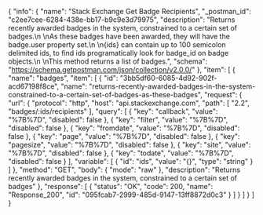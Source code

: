 {
  "info": {
    "name": "Stack Exchange Get Badge Recipients",
    "_postman_id": "c2ee7cee-6284-438e-bb17-b9c9e3d79975",
    "description": "Returns recently awarded badges in the system, constrained to a certain set of badges.\n \nAs these badges have been awarded, they will have the badge.user property set.\n \n{ids} can contain up to 100 semicolon delimited ids, to find ids programatically look for badge_id on badge objects.\n \nThis method returns a list of badges.",
    "schema": "https://schema.getpostman.com/json/collection/v2.0.0/"
  },
  "item": [
    {
      "name": "badges",
      "item": [
        {
          "id": "3bb5df60-6085-4d92-902f-acd67198f8ce",
          "name": "returns-recently-awarded-badges-in-the-system-constrained-to-a-certain-set-of-badges-as-these-badges",
          "request": {
            "url": {
              "protocol": "http",
              "host": "api.stackexchange.com",
              "path": [
                "2.2",
                "badges/:ids/recipients"
              ],
              "query": [
                {
                  "key": "callback",
                  "value": "%7B%7D",
                  "disabled": false
                },
                {
                  "key": "filter",
                  "value": "%7B%7D",
                  "disabled": false
                },
                {
                  "key": "fromdate",
                  "value": "%7B%7D",
                  "disabled": false
                },
                {
                  "key": "page",
                  "value": "%7B%7D",
                  "disabled": false
                },
                {
                  "key": "pagesize",
                  "value": "%7B%7D",
                  "disabled": false
                },
                {
                  "key": "site",
                  "value": "%7B%7D",
                  "disabled": false
                },
                {
                  "key": "todate",
                  "value": "%7B%7D",
                  "disabled": false
                }
              ],
              "variable": [
                {
                  "id": "ids",
                  "value": "{}",
                  "type": "string"
                }
              ]
            },
            "method": "GET",
            "body": {
              "mode": "raw"
            },
            "description": "Returns recently awarded badges in the system, constrained to a certain set of badges"
          },
          "response": [
            {
              "status": "OK",
              "code": 200,
              "name": "Response_200",
              "id": "095fcab7-2999-485d-9147-13ff8872d0c3"
            }
          ]
        }
      ]
    }
  ]
}